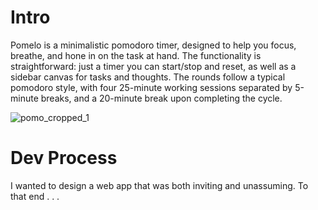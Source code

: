 # Intro
Pomelo is a minimalistic pomodoro timer, designed to help you focus, breathe, and hone in on the task at hand. The functionality is straightforward: just a timer you can start/stop and reset, as well as a sidebar canvas for tasks and thoughts. The rounds follow a typical pomodoro style, with four 25-minute working sessions separated by 5-minute breaks, and a 20-minute break upon completing the cycle.

![pomo_cropped_1](https://user-images.githubusercontent.com/84145162/130968600-ab16e85d-9ae3-4515-bc9a-30624b8ec3e1.jpg)

# Dev Process
I wanted to design a web app that was both inviting and unassuming. To that end . . . 

